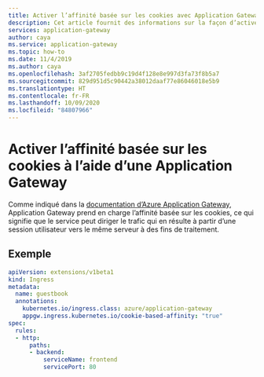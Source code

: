 ```yaml
---
title: Activer l’affinité basée sur les cookies avec Application Gateway
description: Cet article fournit des informations sur la façon d’activer l’affinité basée sur les cookies à l’aide d’une Application Gateway.
services: application-gateway
author: caya
ms.service: application-gateway
ms.topic: how-to
ms.date: 11/4/2019
ms.author: caya
ms.openlocfilehash: 3af2705fedbb9c19d4f128e8e997d3fa73f8b5a7
ms.sourcegitcommit: 829d951d5c90442a38012daaf77e86046018e5b9
ms.translationtype: HT
ms.contentlocale: fr-FR
ms.lasthandoff: 10/09/2020
ms.locfileid: "84807966"
---
```

# <a name="enable-cookie-based-affinity-with-an-application-gateway"></a>Activer l’affinité basée sur les cookies à l’aide d’une Application Gateway
Comme indiqué dans la [documentation d’Azure Application Gateway](https://docs.microsoft.com/azure/application-gateway/application-gateway-components#http-settings), Application Gateway prend en charge l’affinité basée sur les cookies, ce qui signifie que le service peut diriger le trafic qui en résulte à partir d’une session utilisateur vers le même serveur à des fins de traitement.

## <a name="example"></a>Exemple
```yaml
apiVersion: extensions/v1beta1
kind: Ingress
metadata:
  name: guestbook
  annotations:
    kubernetes.io/ingress.class: azure/application-gateway
    appgw.ingress.kubernetes.io/cookie-based-affinity: "true"
spec:
  rules:
  - http:
      paths:
      - backend:
          serviceName: frontend
          servicePort: 80
```
